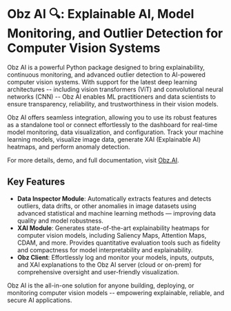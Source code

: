 # Obz AI 🔍: Explainable AI, Model Monitoring, and Outlier Detection for Computer Vision Systems

Obz AI is a powerful Python package designed to bring explainability, continuous monitoring, and advanced outlier detection to AI-powered computer vision systems. With support for the latest deep learning architectures -- including vision transformers (ViT) and convolutional neural networks (CNN) -- Obz AI enables ML practitioners and data scientists to ensure transparency, reliability, and trustworthiness in their vision models.

Obz AI offers seamless integration, allowing you to use its robust features as a standalone tool or connect effortlessly to the dashboard for real-time model monitoring, data visualization, and configuration. Track your machine learning models, visualize image data, generate XAI (Explainable AI) heatmaps, and perform anomaly detection.

For more details, demo, and full documentation, visit [Obz.AI](https://obz.ai/).

## Key Features

- **Data Inspector Module**: Automatically extracts features and detects outliers, data drifts, or other anomalies in image datasets using advanced statistical and machine learning methods — improving data quality and model robustness.
- **XAI Module**:  Generates state-of-the-art explainability heatmaps for computer vision models, including Saliency Maps, Attention Maps, CDAM, and more. Provides quantitative evaluation tools such as fidelity and compactness for model interpretability and explainability.
- **Obz Client**: Effortlessly log and monitor your models, inputs, outputs, and XAI explanations to the Obz AI server (cloud or on-prem) for comprehensive oversight and user-friendly visualization.

Obz AI is the all-in-one solution for anyone building, deploying, or monitoring computer vision models -- empowering explainable, reliable, and secure AI applications.
